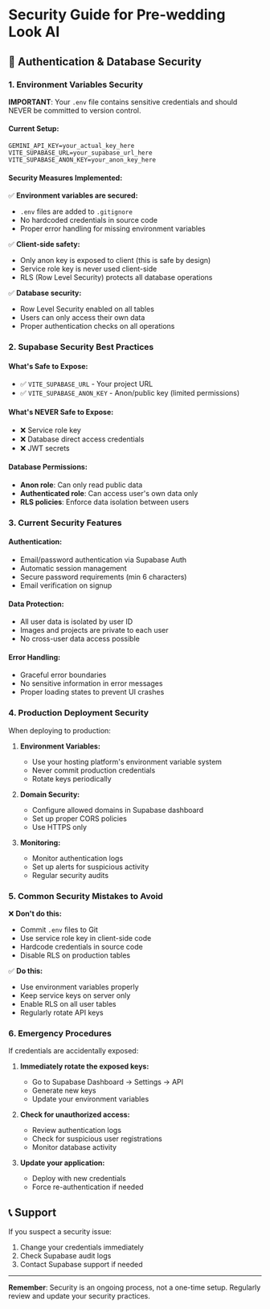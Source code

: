# Security Guide for Pre-wedding Look AI

## 🔐 Authentication & Database Security

### 1. Environment Variables Security

**IMPORTANT**: Your `.env` file contains sensitive credentials and should NEVER be committed to version control.

#### Current Setup:
```
GEMINI_API_KEY=your_actual_key_here
VITE_SUPABASE_URL=your_supabase_url_here  
VITE_SUPABASE_ANON_KEY=your_anon_key_here
```

#### Security Measures Implemented:

✅ **Environment variables are secured:**
- `.env` files are added to `.gitignore`
- No hardcoded credentials in source code
- Proper error handling for missing environment variables

✅ **Client-side safety:**
- Only anon key is exposed to client (this is safe by design)
- Service role key is never used client-side
- RLS (Row Level Security) protects all database operations

✅ **Database security:**
- Row Level Security enabled on all tables
- Users can only access their own data
- Proper authentication checks on all operations

### 2. Supabase Security Best Practices

#### What's Safe to Expose:
- ✅ `VITE_SUPABASE_URL` - Your project URL
- ✅ `VITE_SUPABASE_ANON_KEY` - Anon/public key (limited permissions)

#### What's NEVER Safe to Expose:
- ❌ Service role key
- ❌ Database direct access credentials
- ❌ JWT secrets

#### Database Permissions:
- **Anon role**: Can only read public data
- **Authenticated role**: Can access user's own data only
- **RLS policies**: Enforce data isolation between users

### 3. Current Security Features

#### Authentication:
- Email/password authentication via Supabase Auth
- Automatic session management
- Secure password requirements (min 6 characters)
- Email verification on signup

#### Data Protection:
- All user data is isolated by user ID
- Images and projects are private to each user
- No cross-user data access possible

#### Error Handling:
- Graceful error boundaries
- No sensitive information in error messages
- Proper loading states to prevent UI crashes

### 4. Production Deployment Security

When deploying to production:

1. **Environment Variables:**
   - Use your hosting platform's environment variable system
   - Never commit production credentials
   - Rotate keys periodically

2. **Domain Security:**
   - Configure allowed domains in Supabase dashboard
   - Set up proper CORS policies
   - Use HTTPS only

3. **Monitoring:**
   - Monitor authentication logs
   - Set up alerts for suspicious activity
   - Regular security audits

### 5. Common Security Mistakes to Avoid

❌ **Don't do this:**
- Commit `.env` files to Git
- Use service role key in client-side code
- Hardcode credentials in source code
- Disable RLS on production tables

✅ **Do this:**
- Use environment variables properly
- Keep service keys on server only  
- Enable RLS on all user tables
- Regularly rotate API keys

### 6. Emergency Procedures

If credentials are accidentally exposed:

1. **Immediately rotate the exposed keys:**
   - Go to Supabase Dashboard → Settings → API
   - Generate new keys
   - Update your environment variables

2. **Check for unauthorized access:**
   - Review authentication logs
   - Check for suspicious user registrations
   - Monitor database activity

3. **Update your application:**
   - Deploy with new credentials
   - Force re-authentication if needed

## 📞 Support

If you suspect a security issue:
1. Change your credentials immediately
2. Check Supabase audit logs
3. Contact Supabase support if needed

---

**Remember**: Security is an ongoing process, not a one-time setup. Regularly review and update your security practices.